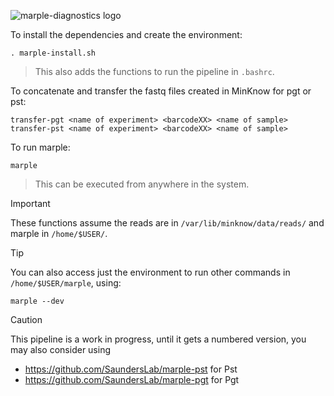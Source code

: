 ![marple-diagnostics logo](https://marple-diagnostics.org/wp-content/uploads/2022/07/MARPLE-logo-1024x364.png)

To install the dependencies and create the environment:
```
. marple-install.sh
```
> This also adds the functions to run the pipeline in `.bashrc`.

To concatenate and transfer the fastq files created in MinKnow for pgt or pst:
```
transfer-pgt <name of experiment> <barcodeXX> <name of sample>
transfer-pst <name of experiment> <barcodeXX> <name of sample>
```
To run marple:
```
marple
```
> This can be executed from anywhere in the system.

> [!IMPORTANT]
> These functions assume the reads are in `/var/lib/minknow/data/reads/` and marple in `/home/$USER/`.

> [!TIP]
> You can also access just the environment to run other commands in `/home/$USER/marple`, using:
> ```
> marple --dev
> ```

> [!CAUTION]
> This pipeline is a work in progress, until it gets a numbered version, you may also consider using
> - https://github.com/SaundersLab/marple-pst for Pst
> - https://github.com/SaundersLab/marple-pgt for Pgt

